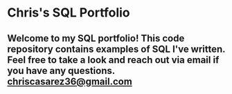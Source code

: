# Chris's SQL Portfolio
## Welcome to my SQL portfolio! This code repository contains examples of SQL I've written. Feel free to take a look and reach out via email if you have any questions. chriscasarez36@gmail.com

